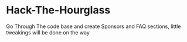 # Hack-The-Hourglass

Go Through The code base and create Sponsors and FAQ sections, little tweakings will be done on the way 

